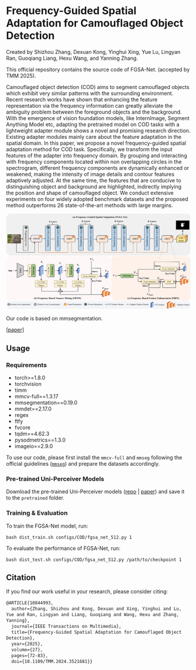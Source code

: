 # Frequency-Guided Spatial Adaptation for Camouflaged Object Detection

Created by Shizhou Zhang, Dexuan Kong, Yinghui Xing, Yue Lu,
        Lingyan Ran,
        Guoqiang Liang,
        Hexu Wang, and Yanning Zhang.

This official repository contains the source code of FGSA-Net. (accepted by TMM 2025).

Camouflaged object detection (COD) aims to segment camouflaged objects which exhibit very similar patterns with the surrounding environment. 
Recent research works have shown that enhancing the feature representation via the frequency information can greatly alleviate the ambiguity problem between the foreground objects and the background.
With the emergence of vision foundation models, like InternImage, Segment Anything Model etc, adapting the pretrained model on COD tasks with a lightweight adapter module shows a novel and promising research direction. 
Existing adapter modules mainly care about the feature adaptation in the spatial domain. 
In this paper, we propose a novel frequency-guided spatial adaptation method for COD task. 
Specifically, we transform the input features of the adapter into frequency domain. 
By grouping and interacting with frequency components located within non overlapping circles in the spectrogram, different frequency components are dynamically enhanced or weakened, making the intensity of image details and contour features adaptively adjusted. 
At the same time, the features that are conducive to distinguishing object and background are highlighted, indirectly implying the position and shape of camouflaged object. 
We conduct extensive experiments on four widely adopted benchmark datasets and the proposed method outperforms 26 state-of-the-art methods with large margins.

![intro](framework.png)

Our code is based on mmsegmentation.

<!-- [[Project Page]](https://denseclip.ivg-research.xyz/)  -->
[[paper]](https://xplorestaging.ieee.org/document/10844993)

## Usage

### Requirements

- torch>=1.8.0
- torchvision
- timm
- mmcv-full==1.3.17
- mmsegmentation==0.19.0
- mmdet==2.17.0
- regex
- ftfy
- fvcore
- tqdm==4.62.3
- pysodmetrics==1.3.0
- imageio==2.9.0

To use our code, please first install the `mmcv-full` and `mmseg` following the official guidelines ([`mmseg`](https://github.com/open-mmlab/mmsegmentation/blob/master/docs/get_started.md)) and prepare the datasets accordingly. 

### Pre-trained Uni-Perceiver Models

Download the pre-trained Uni-Perceiver models ([repo](https://github.com/fundamentalvision/Uni-Perceiver)                                              | [paper](https://openaccess.thecvf.com/content/CVPR2022/papers/Zhu_Uni-Perceiver_Pre-Training_Unified_Architecture_for_Generic_Perception_for_Zero-Shot_and_CVPR_2022_paper.pdf)) and save it to the `pretrained` folder.


### Training & Evaluation

To train the FGSA-Net model, run:

```
bash dist_train.sh configs/COD/fgsa_net_512.py 1
```

To evaluate the performance of FGSA-Net, run:

```
bash dist_test.sh configs/COD/fgsa_net_512.py /path/to/checkpoint 1
```



## Citation
If you find our work useful in your research, please consider citing:
```
@ARTICLE{10844993,
  author={Zhang, Shizhou and Kong, Dexuan and Xing, Yinghui and Lu, Yue and Ran, Lingyan and Liang, Guoqiang and Wang, Hexu and Zhang, Yanning},
  journal={IEEE Transactions on Multimedia}, 
  title={Frequency-Guided Spatial Adaptation for Camouflaged Object Detection}, 
  year={2025},
  volume={27},
  pages={72-83},
  doi={10.1109/TMM.2024.3521681}}
```
